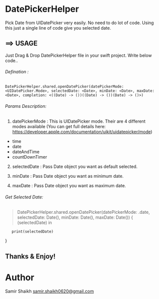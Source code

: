 # DatePickerHelper

Pick Date from UIDatePicker very easily. No need to do lot of code. Using this just a single line of code give you selected date.

## ==> USAGE
Just Drag & Drop DatePickerHelper file in your swift project.
Write below code..

###### Defination :
`DatePickerHelper.shared.openDatePicker(datePickerMode: <UIDatePicker.Mode>, selectedDate: <Date>, minDate: <Date>, maxDate: <Date>, completion: <((Date) -> ())((Date) -> ())(Date) -> ()>)`
  
###### Params Description:
1. datePickerMode : This is UIDatePicker mode. Their are 4 different modes available (You can get full details here: https://developer.apple.com/documentation/uikit/uidatepicker/mode)
- time
- date
- dateAndTime
- countDownTimer

2. selectedDate : Pass Date object you want as default selected.

3. minDate : Pass Date object you want as minimum date.

4. maxDate : Pass Date object you want as maximum date.

###### Get Selected Date:
> DatePickerHelper.shared.openDatePicker(datePickerMode: .date, selectedDate: Date(), minDate: Date(), maxDate: Date()) { (selectedDate) in

       print(selectedDate)
 }
 
 ## Thanks & Enjoy!
 
 # Author

Samir Shaikh samir.shaikh0620@gmail.com
